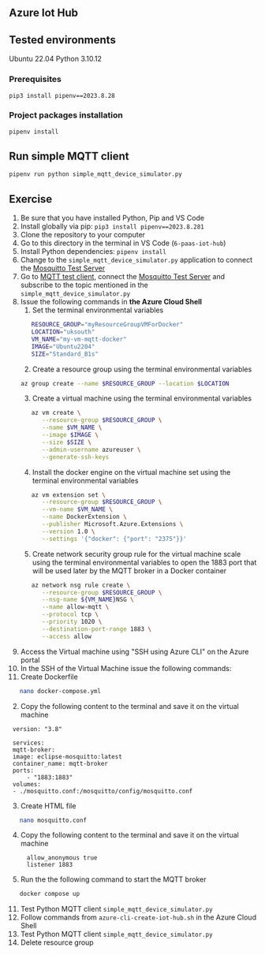 ## Azure Iot Hub

## Tested environments
Ubuntu 22.04
Python 3.10.12

### Prerequisites
```
pip3 install pipenv==2023.8.28
```

### Project packages installation
```bash
pipenv install
```

## Run simple MQTT client
```bash
pipenv run python simple_mqtt_device_simulator.py
```

## Exercise
1. Be sure that you have installed Python, Pip and VS Code
2. Install globally via pip: `pip3 install pipenv==2023.8.281`
3. Clone the repository to your computer
4. Go to this directory in the terminal in VS Code (`6-paas-iot-hub`)
5. Install Python dependencies: `pipenv install`
6. Change to the `simple_mqtt_device_simulator.py` application to connect the [Mosquitto Test Server](https://test.mosquitto.org/)
7. Go to [MQTT test client](https://testclient-cloud.mqtt.cool/), connect the [Mosquitto Test Server](https://test.mosquitto.org/) and subscribe to the topic mentioned in the `simple_mqtt_device_simulator.py`
8. Issue the following commands in **the Azure Cloud Shell**
   1. Set the terminal environmental variables 
   ```bash
      RESOURCE_GROUP="myResourceGroupVMForDocker"
      LOCATION="uksouth"
      VM_NAME="my-vm-mqtt-docker"
      IMAGE="Ubuntu2204"
      SIZE="Standard_B1s"
   ```
   2. Create a resource group using the terminal environmental variables
   ```bash
   az group create --name $RESOURCE_GROUP --location $LOCATION
   ```
   3. Create a virtual machine using the terminal environmental variables
   ```bash
      az vm create \
         --resource-group $RESOURCE_GROUP \
         --name $VM_NAME \
         --image $IMAGE \
         --size $SIZE \
         --admin-username azureuser \
         --generate-ssh-keys
   ```
   4. Install the docker engine on the virtual machine set using the terminal environmental variables
   ```bash
      az vm extension set \
         --resource-group $RESOURCE_GROUP \
         --vm-name $VM_NAME \
         --name DockerExtension \
         --publisher Microsoft.Azure.Extensions \
         --version 1.0 \
         --settings '{"docker": {"port": "2375"}}'
   ```
   5. Create network security group rule for the virtual machine scale using the terminal environmental variables to open the 1883 port that will be used later by the MQTT broker in a Docker container 
   ```bash
      az network nsg rule create \
         --resource-group $RESOURCE_GROUP \
         --nsg-name ${VM_NAME}NSG \
         --name allow-mqtt \
         --protocol tcp \
         --priority 1020 \
         --destination-port-range 1883 \
         --access allow
   ```
9. Access the Virtual machine using "SSH using Azure CLI" on the Azure portal
10. In the SSH of the Virtual Machine issue the following commands:
   1. Create Dockerfile 
   ```bash
      nano docker-compose.yml
   ```
   2. Copy the following content to the terminal and save it on the virtual machine
   ```
    version: "3.8"

    services:
    mqtt-broker:
    image: eclipse-mosquitto:latest
    container_name: mqtt-broker
    ports:
        - "1883:1883"
    volumes:
    - ./mosquitto.conf:/mosquitto/config/mosquitto.conf
   ```
   3. Create HTML file
   ```bash
      nano mosquitto.conf
   ```
   4. Copy the following content to the terminal and save it on the virtual machine
   ```
        allow_anonymous true
        listener 1883
   ```
   5. Run the the following command to start the MQTT broker
   ```bash
      docker compose up
   ```
11. Test Python MQTT client `simple_mqtt_device_simulator.py`
12. Follow commands from `azure-cli-create-iot-hub.sh` in the Azure Cloud Shell
13. Test Python MQTT client `simple_mqtt_device_simulator.py`
14. Delete resource group
